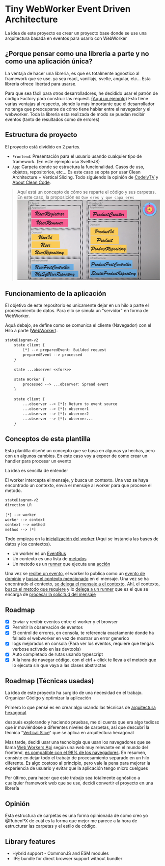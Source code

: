 # Tiny WebWorker Event Driven Architecture

La idea de este proyecto es crear un proyecto base donde se use una arquitectura basada en eventos para usarlo con WebWorker

## ¿Porque pensar como una libreria a parte y no como una aplicación única?

La ventaja de hacer una libreria, es que es totalmente agnostico al framework que se use. ya sea react, vanillajs, svelte, angular, etc... Esta libreria ofrece libertad para usarse.

Para que sea fácil para otros desarrolladores, he decidido usar el patrón de código Factory para construir las request. [(Aqui un ejemplo)](https://github.com/RubenPX/Tiny-EDA-WebWorker/blob/72f26dbe01f743b3c5a8e05aa82494ee142edc39/frontend/src/App.svelte#L10-L12) Esto tiene varias ventajas al respecto, siendo la más importante que el desarrollador no tenga que preocuparse de cómo tiene hablar entre el navegador y el webworker. Toda la libreria esta realizada de modo se puedan recibir eventos (tanto de resultados como de errores)

## Estructura de proyecto

El proyecto está dividido en 2 partes.

- `Frontend`: Presentación para el usuario usando cualquier tipo de framework. (En este ejemplo uso SvelteJS)
- `App`: Carpeta donde se estructura la funcionalidad. Casos de uso, objetos, repositorios, etc... Es este caso se opta por usar Clean Architecture + Vertical Slicing. Todo siguiendo la opinión de [CodelyTV](https://www.youtube.com/watch?v=y3MWfPDmVqo) y [About Clean Code](https://www.youtube.com/watch?v=7ZXW_oWdTk4).

> Aquí está un concepto de cómo se reparte el código y sus carpetas.   
> En este caso, la proposición es `Que eres y que capa eres`
> ![Propuesta](CleanArchitectureFolderProposal.png)

## Funcionamiento de la aplicación

El objetivo de este repositorio es unicamente dejar en un hilo a parte el procesamiento de datos. Para ello se simula un "servidor" en forma de WebWorker.

Aquá debajo, se define como se comunica el cliente (Navegador) con el Hilo a parte ([WebWorker](https://developer.mozilla.org/es/docs/Web/API/Web_Workers_API/Using_web_workers)).

```mermaid
stateDiagram-v2
    state client {
        [*] --> preparedEvent: Builded request 
        preparedEvent --> processed
    }

    state ...observer <<fork>>

    state Worker {
        processed --> ...observer: Spread event
    }

    state client {
        ...observer --> [*]: Return to event source
        ...observer --> [*]: observer1
        ...observer --> [*]: observer2
        ...observer --> [*]: observer...
    }
```

## Conceptos de esta plantilla

Esta plantilla diseñé un concepto que se basa en algunas ya hechas, pero con un algunos cambios. En este caso voy a expoer de como crear un handler para procesar un evento

La idea es sencilla de entender

El worker intercepta el mensaje, y busca un contexto. Una vez se haya encontrado un contexto, envia el mensaje al worker para que procese el metodo.

```mermaid
stateDiagram-v2
direction LR

[*] --> worker
worker --> context
context --> method
method --> [*]
```

Todo empieza en la [inicialización del worker](https://github.com/RubenPX/Tiny-EDA-WebWorker/blob/39ea9c3803422f848fa5bf98256572b5f1534755/app/src/shared/WorkerManager.ts#L38-L49) (Aqui se instancia las bases de datos y los contextos).

- Un worker es un [EventBus](./src/Routes/EventBus.ts)
- Un contexto es una lista de [metodos](./src/Routes/ContextRoute.ts)
- Un metodo es un [runner](./src/Routes/EventRunner.ts) que ejecuta una [acción](./example/src/worker/Notes/app/NewNote.ts)

Una vez se [recibe un evento](https://github.com/RubenPX/Tiny-EDA-WebWorker/blob/39ea9c3803422f848fa5bf98256572b5f1534755/app/src/shared/Routes/EventBus.ts#L18), el worker lo publica como un [evento de dominio](https://github.com/RubenPX/Tiny-EDA-WebWorker/blob/39ea9c3803422f848fa5bf98256572b5f1534755/app/src/shared/Routes/EventBus.ts#L35) y [busca el contexto mencionado](https://github.com/RubenPX/Tiny-EDA-WebWorker/blob/39ea9c3803422f848fa5bf98256572b5f1534755/app/src/shared/Routes/EventBus.ts#L66) en el mensaje. Una vez se ha encontrado el contexto, [se delega el mensaje a el contexto](https://github.com/RubenPX/Tiny-EDA-WebWorker/blob/39ea9c3803422f848fa5bf98256572b5f1534755/app/src/shared/Routes/EventBus.ts#L70). Ahí, el contexto, [busca el metodo que requiere](https://github.com/RubenPX/Tiny-EDA-WebWorker/blob/39ea9c3803422f848fa5bf98256572b5f1534755/app/src/shared/Routes/ContextRoute.ts#L20) y lo [delega a un runner](https://github.com/RubenPX/Tiny-EDA-WebWorker/blob/39ea9c3803422f848fa5bf98256572b5f1534755/app/src/shared/Routes/ContextRoute.ts#L24) que es el que se encarga de [procesar la solicitud del mensaje](https://github.com/RubenPX/Tiny-EDA-WebWorker/blob/39ea9c3803422f848fa5bf98256572b5f1534755/app/src/shared/Routes/EventRunner.ts#L12-L15)

## Roadmap

- [X] Enviar y recibir eventos entre el worker y el browser
- [X] Permitir la observación de eventos
- [X] El control de errores, en consola, te referencia exactamente donde ha fallado el webworker en vez de mostrar un error generico
- [X] logs mejorados en consola (Para ver los eventos, requiere que tengas verbose activado en las devtools)
- [X] Auto completado de rutas usando typescript
- [X] A la hora de navegar código, con el ctrl + click te lleva a el metodo que lo ejecuta sin que vaya a las clases abstractas

## Roadmap (Técnicas usadas)

La idea de este proyecto ha surgido de una necesidad en el trabajo. Organizar Código y optimizar la aplicación

Primero lo que pensé es en crear algo usando las técnicas de [arquitectura hexagonal](https://blog.cleancoder.com/uncle-bob/2012/08/13/the-clean-architecture.html).

después explorando y haciendo pruebas, me di cuenta que era algo tedioso que ir moviéndose a diferentes niveles de carpetas, así que descubrí la técnica "[Vertical Slice](https://blog.ndepend.com/vertical-slice-architecture-in-asp-net-core/)" que se aplica en arquitectura hexagonal

Mas tarde, decidí usar una tecnología que usan los navegadores que se llama [Web Workers Api](https://developer.mozilla.org/en-US/docs/Web/API/Web_Workers_API) según una web muy relevante en el mundo del frontend, [es compatible con el 98% de los navegadores](https://caniuse.com/webworkers). En resumen, consiste en dejar todo el trabajo de procesamiento separado en un hilo diferente. Es algo costoso al principio, pero vale la pena para mejorar la experiencia de usuario y evitar que la aplicación tengo micro cuelgues

Por último, para hacer que este trabajo sea totalmente agnóstico a cualquier framework web que se use, decidi convertir el proyecto en una librería

## Opinión

Esta estructura de carpetas es una forma opinionada de como creo yo @RubenPX de cuál es la forma que mejor me parece a la hora de estructurar las carpetas y el estilo de código.

## Library features

- Hybrid support - CommonJS and ESM modules
- IIFE bundle for direct browser support without bundler
